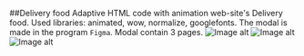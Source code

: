 ##Delivery food
Adaptive HTML code with animation web-site's Delivery food. Used libraries: animated, wow, normalize, googlefonts. 
The modal is made in the program `Figma`. Modal contain 3 pages.
![Image alt](https://github.com/JustAnya/Delivery-food/raw/master/src/Home_page.png)
![Image alt](https://github.com/JustAnya/Delivery-food/raw/master/src/Restaurant.png)
![Image alt](https://github.com/JustAnya/Delivery-food/raw/master/src/Cart.png)
